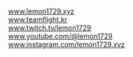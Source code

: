 www.lemon1729.xyz  
www.teamflight.kr  
www.twitch.tv/lemon1729  
www.youtube.com/@lemon1729  
www.instagram.com/lemon1729.xyz  
